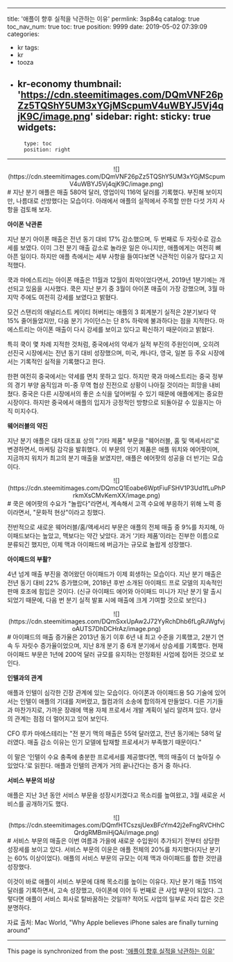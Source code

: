 
---
title: '애플이 향후 실적을 낙관하는 이유'
permlink: 3sp84q
catalog: true
toc_nav_num: true
toc: true
position: 9999
date: 2019-05-02 07:39:09
categories:
- kr
tags:
- kr
- tooza
- kr-economy
thumbnail: 'https://cdn.steemitimages.com/DQmVNF26pZz5TQShY5UM3xYGjMScpumV4uWBYJ5Vj4qjK9C/image.png'
sidebar:
    right:
        sticky: true
widgets:
    -
        type: toc
        position: right
---


<center>
![](https://cdn.steemitimages.com/DQmVNF26pZz5TQShY5UM3xYGjMScpumV4uWBYJ5Vj4qjK9C/image.png)
</center>
#
지난 분기 애플은 매출 580억 달러, 영업이익 116억 달러를 기록했다. 부진해 보이지만, 나름대로 선방했다는 모습이다. 아래에서 애플의 실적에서 주목할 만한 다섯 가지 사항을 검토해 보자. 

 

**아이폰 낙관론**

 

지난 분기 아이폰 매출은 전년 동기 대비 17% 감소했으며, 두 번째로 두 자릿수로 감소세를 보였다. 이미 그전 분기 매출 감소로 놀라운 일은 아니지만, 애플에게는 여전히 뼈아픈 일이다. 하지만 애플 측에서는 세부 사항을 들여다보면 낙관적인 이유가 많다고 지적했다.

 

쿡과 마에스트리는 아이폰 매출은 11월과 12월이 최악이었다면서, 2019년 1분기에는 개선되고 있음을 시사했다. 쿡은 지난 분기 중 3월이 아이폰 매출이 가장 강했으며, 3월 마지막 주에도 여전히 ​​강세를 보였다고 밝혔다. 

 

모건 스탠리의 애널리스트 케이티 허버티는 애플의 3 회계분기 실적은 2분기보다 약 15% 줄어들었지만, 다음 분기 가이던스는 단 8% 하락에 불과하다는 점을 지적한다. 마에스트리는 아이폰 매출이 다시 강세를 보이고 있다고 확신하기 때문이라고 밝혔다. 

 

특히 쿡이 몇 차례 지적한 것처럼, 중국에서의 약세가 실적 부진의 주원인이며, 오히려 선진국 시장에서는 전년 동기 대비 성장했으며, 미국, 캐나다, 영국, 일본 등 주요 시장에서는 기록적인 실적을 기록했다고 한다. 

 

한편 여전히 중국에서는 약세를 면치 못하고 있다. 하지만 쿡과 마에스트리는 중국 정부의 경기 부양 움직임과 미-중 무역 협상 진전으로 상황이 나아질 것이라는 희망을 내비쳤다. 중국은 다른 시장에서의 좋은 소식을 덮어버릴 수 있기 때문에 애플에게는 중요한 시장이다. 하지만 중국에서 애플의 입지가 긍정적인 방향으로 되돌아갈 수 있을지는 아직 미지수다.

 

**웨어러블의 약진** 

 

지난 분기 애플은 대차 대조표 상의 "기타 제품" 부문을 "웨어러블, 홈 및 액세서리"로 변경하면서, 마케팅 감각을 발휘했다. 이 부문의 인기 제품은 애플 워치와 에어팟이며, 지금까지 워치가 최고의 분기 매출을 보였지만, 애플은 에어팟의 성공을 더 반기는 모습이다.

<center>
![](https://cdn.steemitimages.com/DQmcQ1Eoabe6WptFiuFSHV1P3Ud1fLuPhPrkmXsCMvKemXX/image.png)
</center>
#
쿡은 에어팟의 수요가 "놀랍다"라면서, 계속해서 고객 수요에 부응하기 위해 노력 중이라면서, "문화적 현상"이라고 칭했다.

 

전반적으로 새로운 웨어러블/홈/액세서리 부문은 애플의 전체 매출 중 9%를 차지해, 아이패드보다는 높았고, 맥보다는 약간 낮았다. 과거 ‘기타 제품’이라는 진부한 이름으로 분류되긴 했지만, 이제 맥과 아이패드에 버금가는 규모로 놀랍게 성장했다. 

 

**아이패드의 부활?**

 

4년 넘게 매출 부진을 겪어왔던 아이패드가 이제 회생하는 모습이다. 지난 분기 매출은 전년 동기 대비 22% 증가했으며, 2018년 후반 소개된 아이패드 프로 모델의 지속적인 판매 호조에 힘입은 것이다. (신규 아이패드 에어와 아이패드 미니가 지난 분기 말 출시되었기 때문에, 다음 번 분기 실적 발표 시에 매출에 크게 기여할 것으로 보인다.) 

<center>
![](https://cdn.steemitimages.com/DQmSxxUpAw2J72YyRchDhb6fLgRJWgfvjoAUTS7DhDCHrAz/image.png)
</center>
#
아이패드의 매출 증가율은 2013년 동기 이후 6년 내 최고 수준을 기록했고, 2분기 연속 두 자릿수 증가율이었으며, 지난 8개 분기 중 6개 분기에서 상승세를 기록했다. 현재 아이패드 부문은 1년에 200억 달러 규모를 유지하는 안정화된 사업에 접어든 것으로 보인다.

 

**인텔과의 관계**

 

애플과 인텔이 심각한 긴장 관계에 있는 모습이다. 아이폰과 아이패드용 5G 기술에 있어서는 인텔이 애플의 기대를 저버렸고, 퀄컴과의 소송에 합의하게 만들었다. 다른 기기들과 마찬가지로, 가까운 장래에 맥용 자체 프로세서 개발 계획이 널리 알려져 있다. 양사의 관계는 점점 더 멀어지고 있어 보인다. 

 

CFO 루카 마에스테리는 "전 분기 맥의 매출은 55억 달러였고, 전년 동기에는 58억 달러였다. 매출 감소 이유는 인기 모델에 탑재할 프로세서가 부족했기 때문이다."

 

이 말은 ‘인텔이 수요 충족에 충분한 프로세서를 제공했다면, 맥의 매출이 더 높아질 수 있었다.’로 읽힌다. 애플과 인텔의 관계가 거의 끝나간다는 증거 중 하나다. 

 

**서비스 부문의 비상**

 

애플은 지난 3년 동안 서비스 부문을 성장시키겠다고 목소리를 높여왔고, 3월 새로운 서비스를 공개하기도 했다. 

<center>
![](https://cdn.steemitimages.com/DQmfHTCszsjUexBFcYm42j2eFngRVCHhCQrdgRMBmiHjQAi/image.png)
</center>
#
서비스 부문의 매출은 이번 여름과 가을에 새로운 수입원이 추가되기 전부터 상당한 성장세를 보이고 있다. 서비스 부문의 이윤은 애플 전체의 20%를 차지했다(지난 분기는 60% 이상이었다). 애플의 서비스 부문의 규모는 이제 맥과 아이패드를 합한 것만큼 성장했다.

 

이것이 바로 애플이 서비스 부문에 대해 목소리를 높이는 이유다. 지난 분기 매출 115억 달러를 기록하면서, 고속 성장했고, 아이폰에 이어 두 번째로 큰 사업 부문이 되었다. 그렇다면 애플이 서비스 회사로 탈바꿈하는 것일까? 적어도 사업의 일부로 자리 잡은 것은 분명하다. 

 

자료 출처: Mac World, "Why Apple believes iPhone sales are finally turning around"

- - -

This page is synchronized from the post: ['애플이 향후 실적을 낙관하는 이유'](https://steemit.com/@pius.pius/3sp84q)

